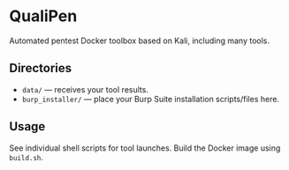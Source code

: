 # QualiPen

Automated pentest Docker toolbox based on Kali, including many tools.

## Directories

- `data/` — receives your tool results.
- `burp_installer/` — place your Burp Suite installation scripts/files here.

## Usage

See individual shell scripts for tool launches. Build the Docker image using `build.sh`.